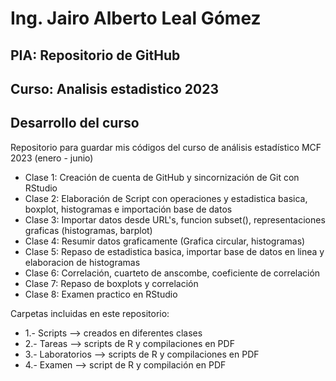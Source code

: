 # Ing. Jairo Alberto Leal Gómez
## PIA: Repositorio de GitHub
## Curso: Analisis estadistico 2023
## Desarrollo del curso

Repositorio para guardar mis códigos del curso de análisis estadístico MCF 2023 (enero - junio)

- Clase 1: Creación de cuenta de GitHub y sincornización de Git con RStudio
- Clase 2: Elaboración de Script con operaciones y estadistica basica, boxplot, histogramas e importación base de datos
- Clase 3: Importar datos desde URL's, funcion subset(), representaciones graficas (histogramas, barplot)
- Clase 4: Resumir datos graficamente (Grafica circular, histogramas)
- Clase 5: Repaso de estadistica basica, importar base de datos en linea y elaboracion de histogramas
- Clase 6: Correlación, cuarteto de anscombe, coeficiente de correlación
- Clase 7: Repaso de boxplots y correlación
- Clase 8: Examen practico en RStudio

Carpetas incluidas en este repositorio:
- 1.- Scripts --> creados en diferentes clases
- 2.- Tareas --> scripts de R y compilaciones en PDF
- 3.- Laboratorios --> scripts de R y compilaciones en PDF
- 4.- Examen --> script de R y compilación en PDF
